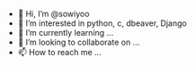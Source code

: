 - 👋 Hi, I’m @sowiyoo
- 👀 I’m interested in python, c, dbeaver, Django
- 🌱 I’m currently learning ...
- 💞️ I’m looking to collaborate on ...
- 📫 How to reach me ...

<!---
sowiyoo/sowiyoo is a ✨ special ✨ repository because its `README.md` (this file) appears on your GitHub profile.
You can click the Preview link to take a look at your changes.
--->
